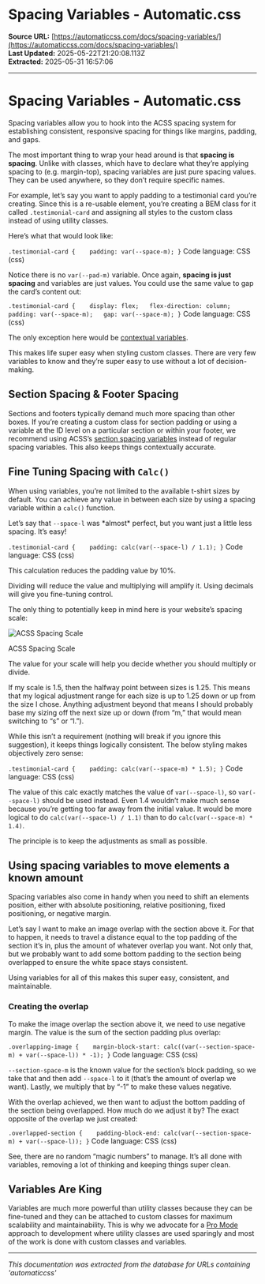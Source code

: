 # Spacing Variables - Automatic.css

**Source URL:** [https://automaticcss.com/docs/spacing-variables/](https://automaticcss.com/docs/spacing-variables/)  
**Last Updated:** 2025-05-22T21:20:08.113Z  
**Extracted:** 2025-05-31 16:57:06

---

# Spacing Variables - Automatic.css

Spacing variables allow you to hook into the ACSS spacing system for establishing consistent, responsive spacing for things like margins, padding, and gaps.

The most important thing to wrap your head around is that **spacing is spacing**. Unlike with classes, which have to declare what they’re applying spacing to (e.g. margin-top), spacing variables are just pure spacing values. They can be used anywhere, so they don’t require specific names.

For example, let’s say you want to apply padding to a testimonial card you’re creating. Since this is a re-usable element, you’re creating a BEM class for it called `.testimonial-card` and assigning all styles to the custom class instead of using utility classes.

Here’s what that would look like:

`.testimonial-card {    padding: var(--space-m); }`
Code language: CSS (css)

Notice there is no `var(--pad-m)` variable. Once again, **spacing is just spacing** and variables are just values. You could use the same value to gap the card’s content out:

`.testimonial-card {    display: flex;   flex-direction: column;   padding: var(--space-m);   gap: var(--space-m); }`
Code language: CSS (css)

The only exception here would be [contextual variables](https://automaticcss.com/docs/contextual-spacing/).

This makes life super easy when styling custom classes. There are very few variables to know and they’re super easy to use without a lot of decision-making.

## Section Spacing & Footer Spacing

Sections and footers typically demand much more spacing than other boxes. If you’re creating a custom class for section padding or using a variable at the ID level on a particular section or within your footer, we recommend using ACSS’s [section spacing variables](https://automaticcss.com/docs/section-spacing-variables/) instead of regular spacing variables. This also keeps things contextually accurate.

## Fine Tuning Spacing with `Calc()`

When using variables, you’re not limited to the available t-shirt sizes by default. You can achieve any value in between each size by using a spacing variable within a `calc()` function.

Let’s say that `--space-l` was \*almost\* perfect, but you want just a little less spacing. It’s easy!

`.testimonial-card {    padding: calc(var(--space-l) / 1.1); }`
Code language: CSS (css)

This calculation reduces the padding value by 10%.

Dividing will reduce the value and multiplying will amplify it. Using decimals will give you fine-tuning control.

The only thing to potentially keep in mind here is your website’s spacing scale:

![ACSS Spacing Scale](https://automaticcss.com/wp-content/uploads/spacing-scale-1024x507.png)

ACSS Spacing Scale

The value for your scale will help you decide whether you should multiply or divide.

If my scale is 1.5, then the halfway point between sizes is 1.25. This means that my logical adjustment range for each size is up to 1.25 down or up from the size I chose. Anything adjustment beyond that means I should probably base my sizing off the next size up or down (from “m,” that would mean switching to “s” or “l.”).

While this isn’t a requirement (nothing will break if you ignore this suggestion), it keeps things logically consistent. The below styling makes objectively zero sense:

`.testimonial-card {    padding: calc(var(--space-m) * 1.5); }`
Code language: CSS (css)

The value of this calc exactly matches the value of `var(--space-l)`, so `var(--space-l)` should be used instead. Even 1.4 wouldn’t make much sense because you’re getting too far away from the initial value. It would be more logical to do `calc(var(--space-l) / 1.1)` than to do `calc(var(--space-m) * 1.4)`.

The principle is to keep the adjustments as small as possible.

## Using spacing variables to move elements a known amount

Spacing variables also come in handy when you need to shift an elements position, either with absolute positioning, relative positioning, fixed positioning, or negative margin.

Let’s say I want to make an image overlap with the section above it. For that to happen, it needs to travel a distance equal to the top padding of the section it’s in, plus the amount of whatever overlap you want. Not only that, but we probably want to add some bottom padding to the section being overlapped to ensure the white space stays consistent.

Using variables for all of this makes this super easy, consistent, and maintainable.

### Creating the overlap

To make the image overlap the section above it, we need to use negative margin. The value is the sum of the section padding plus overlap:

`.overlapping-image {    margin-block-start: calc((var(--section-space-m) + var(--space-l)) * -1); }`
Code language: CSS (css)

`--section-space-m` is the known value for the section’s block padding, so we take that and then add `--space-l` to it (that’s the amount of overlap we want). Lastly, we multiply that by “-1” to make these values negative.

With the overlap achieved, we then want to adjust the bottom padding of the section being overlapped. How much do we adjust it by? The exact opposite of the overlap we just created:

`.overlapped-section {    padding-block-end: calc(var(--section-space-m) + var(--space-l)); }`
Code language: CSS (css)

See, there are no random “magic numbers” to manage. It’s all done with variables, removing a lot of thinking and keeping things super clean.

## Variables Are King

Variables are much more powerful than utility classes because they can be fine-tuned and they can be attached to custom classes for maximum scalability and maintainability. This is why we advocate for a [Pro Mode](https://automaticcss.com/docs/pro-mode/) approach to development where utility classes are used sparingly and most of the work is done with custom classes and variables.

---

*This documentation was extracted from the database for URLs containing 'automaticcss'*

